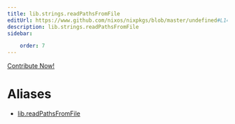 ```yaml
---
title: lib.strings.readPathsFromFile
editUrl: https://www.github.com/nixos/nixpkgs/blob/master/undefined#L1450C6
description: lib.strings.readPathsFromFile
sidebar:

    order: 7
---
```


<a href="https://www.github.com/nixos/nixpkgs/blob/master/undefined#L1450C6">Contribute Now!</a>


# Aliases

- [lib.readPathsFromFile](/nix-doc-comments/reference/lib/lib-readpathsfromfile)


